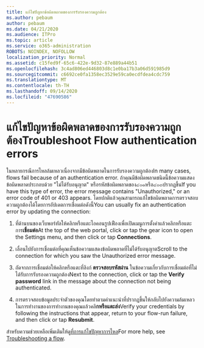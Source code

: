 ```yaml
---
title: แก้ไขปัญหาข้อผิดพลาดของการรับรองความถูกต้อง
ms.author: pebaum
author: pebaum
ms.date: 04/21/2020
ms.audience: ITPro
ms.topic: article
ms.service: o365-administration
ROBOTS: NOINDEX, NOFOLLOW
localization_priority: Normal
ms.assetid: c15fed9f-65c6-422e-9d32-87e889a44b51
ms.openlocfilehash: 3c4ad806ed446803d8c1e0ba17b3a06d591985d9
ms.sourcegitcommit: c6692ce0fa1358ec3529e59ca0ecdfdea4cdc759
ms.translationtype: MT
ms.contentlocale: th-TH
ms.lasthandoff: 09/14/2020
ms.locfileid: "47690586"
---
```

# <a name="troubleshoot-flow-authentication-errors"></a><span data-ttu-id="b5423-102">แก้ไขปัญหาข้อผิดพลาดของการรับรองความถูกต้อง</span><span class="sxs-lookup"><span data-stu-id="b5423-102">Troubleshoot Flow authentication errors</span></span>

<span data-ttu-id="b5423-103">ในหลายกรณีการไหลล้มเหลวเนื่องจากมีข้อผิดพลาดในการรับรองความถูกต้อง</span><span class="sxs-lookup"><span data-stu-id="b5423-103">In many cases, flows fail because of an authentication error.</span></span> <span data-ttu-id="b5423-104">ถ้าคุณมีข้อผิดพลาดชนิดนี้ข้อความแสดงข้อผิดพลาดประกอบด้วย "ไม่ได้รับอนุญาต" หรือรหัสข้อผิดพลาดของ๔๐๑หรือ๔๐๓ปรากฏขึ้น</span><span class="sxs-lookup"><span data-stu-id="b5423-104">If you have this type of error, the error message contains "Unauthorized," or an error code of 401 or 403 appears.</span></span> <span data-ttu-id="b5423-105">โดยปกติแล้วคุณสามารถแก้ไขข้อผิดพลาดการตรวจสอบความถูกต้องได้โดยการอัปเดตการเชื่อมต่อดังนี้</span><span class="sxs-lookup"><span data-stu-id="b5423-105">You can usually fix an authentication error by updating the connection:</span></span>
  
1. <span data-ttu-id="b5423-106">ที่ด้านบนของเว็บพอร์ทัลให้คลิกหรือแตะไอคอนรูปเฟืองเพื่อเปิดเมนูการตั้งค่าแล้วคลิกหรือแตะการ**เชื่อมต่อ**</span><span class="sxs-lookup"><span data-stu-id="b5423-106">At the top of the web portal, click or tap the gear icon to open the Settings menu, and then click or tap **Connections**.</span></span>
    
2. <span data-ttu-id="b5423-107">เลื่อนไปยังการเชื่อมต่อที่คุณเห็นข้อความแสดงข้อผิดพลาดที่ไม่ได้รับอนุญาต</span><span class="sxs-lookup"><span data-stu-id="b5423-107">Scroll to the connection for which you saw the Unauthorized error message.</span></span>
    
3. <span data-ttu-id="b5423-108">ถัดจากการเชื่อมต่อให้คลิกหรือแตะที่ลิงก์ **ตรวจสอบรหัสผ่าน** ในข้อความเกี่ยวกับการเชื่อมต่อที่ไม่ได้รับการรับรองความถูกต้อง</span><span class="sxs-lookup"><span data-stu-id="b5423-108">Next to the connection, click or tap the **Verify password** link in the message about the connection not being authenticated.</span></span> 
    
4. <span data-ttu-id="b5423-109">การตรวจสอบข้อมูลประจำตัวของคุณโดยทำตามคำแนะนำที่ปรากฏขึ้นให้กลับไปยังความล้มเหลวในการทำงานของการทำงานของคุณแล้วคลิ**กหรือแตะส่ง**</span><span class="sxs-lookup"><span data-stu-id="b5423-109">Verify your credentials by following the instructions that appear, return to your flow-run failure, and then click or tap **Resubmit**.</span></span>
    
<span data-ttu-id="b5423-110">สำหรับความช่วยเหลือเพิ่มเติมให้ดู[ที่การแก้ไขปัญหาการไหล](https://go.microsoft.com/fwlink/?linkid=872110)</span><span class="sxs-lookup"><span data-stu-id="b5423-110">For more help, see [Troubleshooting a flow](https://go.microsoft.com/fwlink/?linkid=872110).</span></span>
  

